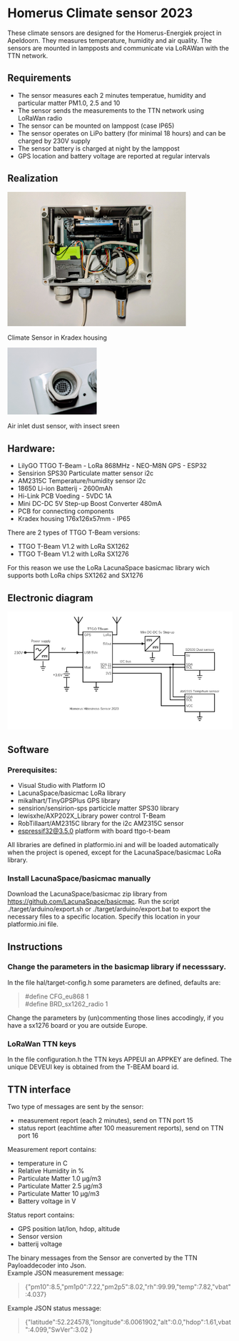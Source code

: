 # Homerus Climate sensor 2023
These climate sensors are designed for the Homerus-Energiek project in Apeldoorn. They measures temperature, humidity and air quality.
The sensors are mounted in lampposts and communicate via LoRAWan with the TTN network.

## Requirements 
- The sensor measures each 2 minutes temperatue, humidity and particular matter PM1.0, 2.5 and 10
- The sensor sends the measurements to the TTN network using LoRaWan radio
- The sensor can be mounted on lamppost (case IP65)
- The sensor operates on LiPo battery (for minimal 18 hours) and can be charged by 230V supply 
- The sensor battery is charged at night by the lamppost
- GPS location and battery voltage are reported at regular intervals

## Realization

<img src="images/PXL_20240218_104532205.jpg" width="400" >

 Climate Sensor in Kradex housing

 <img src="images/PXL_20240218_104554043.jpg" width="200" >

Air inlet dust sensor, with insect sreen

## Hardware:
- LilyGO TTGO T-Beam - LoRa 868MHz - NEO-M8N GPS - ESP32 
- Sensirion SPS30 Particulate matter sensor i2c
- AM2315C Temperature/humidity sensor i2c
- 18650 Li-ion Batterij - 2600mAh
- Hi-Link PCB Voeding - 5VDC 1A
- Mini DC-DC 5V Step-up Boost Converter 480mA
- PCB for connecting components
- Kradex housing 176x126x57mm - IP65

There are 2 types of TTGO T-Beam versions:
- TTGO T-Beam V1.2 with LoRa SX1262
- TTGO T-Beam V1.2 with LoRa SX1276

For this reason we use the LoRa LacunaSpace basicmac library wich supports both LoRa chips SX1262 and SX1276

## Electronic diagram
<img src="images/Homerus-Hittestress-2023-diagram.png" >


## Software 

### Prerequisites:
- Visual Studio with Platform IO
- LacunaSpace/basicmac LoRa library
- mikalhart/TinyGPSPlus GPS library
- sensirion/sensirion-sps particicle matter SPS30 library
- lewisxhe/AXP202X_Library power control T-Beam
- RobTillaart/AM2315C library for the i2c AM2315C sensor
- espressif32@3.5.0 platform with board ttgo-t-beam

All libraries are defined in platformio.ini and will be loaded automatically when the project is opened, except for the LacunaSpace/basicmac LoRa library.

### Install LacunaSpace/basicmac manually
Download the LacunaSpace/basicmac zip library from https://github.com/LacunaSpace/basicmac.
Run the script ./target/arduino/export.sh or ./target/arduino/export.bat to export the necessary files to a specific location. Specify this location in your platformio.ini file.

## Instructions
### Change the parameters in the basicmap library if necesssary.
In the file hal/target-config.h some parameters are defined, defaults are:
> #define CFG_eu868 1  
> #define BRD_sx1262_radio 1

Change the parameters by (un)commenting those lines accodingly, if you have a sx1276 board or you are outside Europe.

### LoRaWan TTN keys
In the file configuration.h the TTN keys APPEUI an APPKEY are defined.
The unique DEVEUI key is obtained from the T-BEAM board id.

## TTN interface
Two type of messages are sent by the sensor:
- measurement report (each 2 minutes), send on TTN port 15
- status report (eachtime after 100 measurement reports), send on TTN port 16

Measurement report contains:
- temperature in C
- Relative Humidity in %
- Particulate Matter 1.0 μg/m3
- Particulate Matter 2.5 μg/m3
- Particulate Matter 10 μg/m3
- Battery voltage in V

Status report contains:
- GPS position lat/lon, hdop, altitude
- Sensor version
- batterij voltage

The binary messages from the Sensor are converted by the TTN Payloaddecoder into Json.  
Example JSON measurement message:

> {"pm10":8.5,"pm1p0":7.22,"pm2p5":8.02,"rh":99.99,"temp":7.82,"vbat":4.037}

Example JSON status message:
> {"latitude":52.224578,"longitude":6.0061902,"alt":0.0,"hdop":1.61,vbat":4.099,"SwVer":3.02 }


